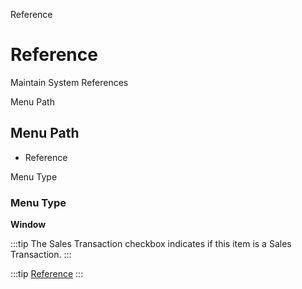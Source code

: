 
Reference
# Reference


Maintain System References

Menu Path
## Menu Path



- Reference

Menu Type
### Menu Type

**Window**

:::tip
The Sales Transaction checkbox indicates if this item is a Sales Transaction.
:::

:::tip
[Reference](functional-guide/window/window-reference.md)
:::